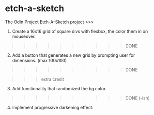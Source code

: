 # etch-a-sketch

The Odin Project Etch-A-Sketch project >>>

1. Create a 16x16 grid of square divs with flexbox, the color them in on mouseover.

>>>>>>>>>>DONE

2. Add a button that generates a new grid by prompting user for dimensions. (max 100x100)

>>>>>>>>>>DONE

>>> extra credit

3. Add functionality that randomized the bg color.

>>>>>>>>>>DONE (-ish)

4. Implement progressive darkening effect.

